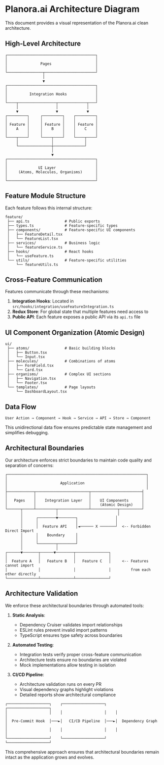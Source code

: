 # Planora.ai Architecture Diagram

This document provides a visual representation of the Planora.ai clean architecture.

## High-Level Architecture

```
┌────────────────────────────────────────┐
│                                        │
│               Pages                    │
│                                        │
└────────────────┬───────────────────────┘
                 │
                 ▼
┌────────────────────────────────────────┐
│                                        │
│          Integration Hooks             │
│                                        │
└────┬─────────────────┬─────────────┬───┘
     │                 │             │
     ▼                 ▼             ▼
┌─────────┐     ┌─────────┐    ┌─────────┐
│         │     │         │    │         │
│ Feature │     │ Feature │    │ Feature │
│    A    │     │    B    │    │    C    │
│         │     │         │    │         │
└────┬────┘     └────┬────┘    └────┬────┘
     │               │              │
     └───────────────┼──────────────┘
                     │
                     ▼
┌────────────────────────────────────────┐
│                                        │
│              UI Layer                  │
│     (Atoms, Molecules, Organisms)      │
│                                        │
└────────────────────────────────────────┘
```

## Feature Module Structure

Each feature follows this internal structure:

```
feature/
 ├── api.ts                # Public exports
 ├── types.ts              # Feature-specific types
 ├── components/           # Feature-specific UI components
 │   ├── FeatureDetail.tsx
 │   └── FeatureList.tsx
 ├── services/             # Business logic
 │   └── featureService.ts
 ├── hooks/                # React hooks
 │   └── useFeature.ts
 └── utils/                # Feature-specific utilities
     └── featureUtils.ts
```

## Cross-Feature Communication

Features communicate through these mechanisms:

1. **Integration Hooks**: Located in `src/hooks/integration/useFeatureIntegration.ts`
2. **Redux Store**: For global state that multiple features need access to
3. **Public API**: Each feature exposes a public API via its `api.ts` file

## UI Component Organization (Atomic Design)

```
ui/
 ├── atoms/                # Basic building blocks
 │   ├── Button.tsx
 │   └── Input.tsx
 ├── molecules/            # Combinations of atoms
 │   ├── FormField.tsx
 │   └── Card.tsx
 ├── organisms/            # Complex UI sections
 │   ├── Navigation.tsx
 │   └── Footer.tsx
 └── templates/            # Page layouts
     └── DashboardLayout.tsx
```

## Data Flow

```
User Action → Component → Hook → Service → API → Store → Component
```

This unidirectional data flow ensures predictable state management and simplifies debugging.

## Architectural Boundaries

Our architecture enforces strict boundaries to maintain code quality and separation of concerns:

```
┌───────────────────────────────────────────────────────────────┐
│                                                               │
│                        Application                            │
│                                                               │
├────────────┬────────────────────────┬───────────────────────┤
│            │                        │                       │
│   Pages    │    Integration Layer   │    UI Components      │
│            │                        │    (Atomic Design)    │
└──────┬─────┴─────────┬──────────────┴────────────┬──────────┘
       │               │                           │
       │      ┌────────▼────────┐                 │        
       │      │                 │                 │
       │      │  Feature API    │◄────── X ───────┘  <-- Forbidden Direct Import
       │      │    Boundary     │                      
       │      │                 │             
       │      └────────┬────────┘                 
       │               │                           
┌──────▼───────┬──────▼────────┬───────────────┐
│              │               │               │
│  Feature A   │   Feature B   │   Feature C   │     <-- Features cannot import
│              │               │               │         from each other directly
└──────────────┴───────────────┴───────────────┘
```

## Architecture Validation

We enforce these architectural boundaries through automated tools:

1. **Static Analysis**:
   - Dependency Cruiser validates import relationships
   - ESLint rules prevent invalid import patterns
   - TypeScript ensures type safety across boundaries

2. **Automated Testing**:
   - Integration tests verify proper cross-feature communication
   - Architecture tests ensure no boundaries are violated
   - Mock implementations allow testing in isolation

3. **CI/CD Pipeline**:
   - Architecture validation runs on every PR
   - Visual dependency graphs highlight violations
   - Detailed reports show architectural compliance

```
┌───────────────────┐    ┌───────────────────┐    ┌───────────────────┐
│                   │    │                   │    │                   │
│  Pre-Commit Hook  │───►│   CI/CD Pipeline  │───►│  Dependency Graph │
│                   │    │                   │    │                   │
└───────────────────┘    └───────────────────┘    └───────────────────┘
```

This comprehensive approach ensures that architectural boundaries remain intact as the application grows and evolves.
